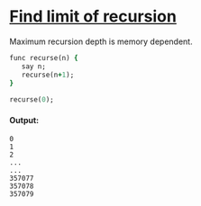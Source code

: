 [1]: http://rosettacode.org/wiki/Find_limit_of_recursion

# [Find limit of recursion][1]

Maximum recursion depth is memory dependent.

```ruby
func recurse(n) {
   say n;
   recurse(n+1);
}
 
recurse(0);
```

#### Output:
```
0
1
2
...
...
357077
357078
357079
```